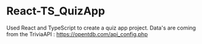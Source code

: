 # React-TS_QuizApp
Used React and TypeScript to create a quiz app project.
Data's are coming from the TriviaAPI : https://opentdb.com/api_config.php
